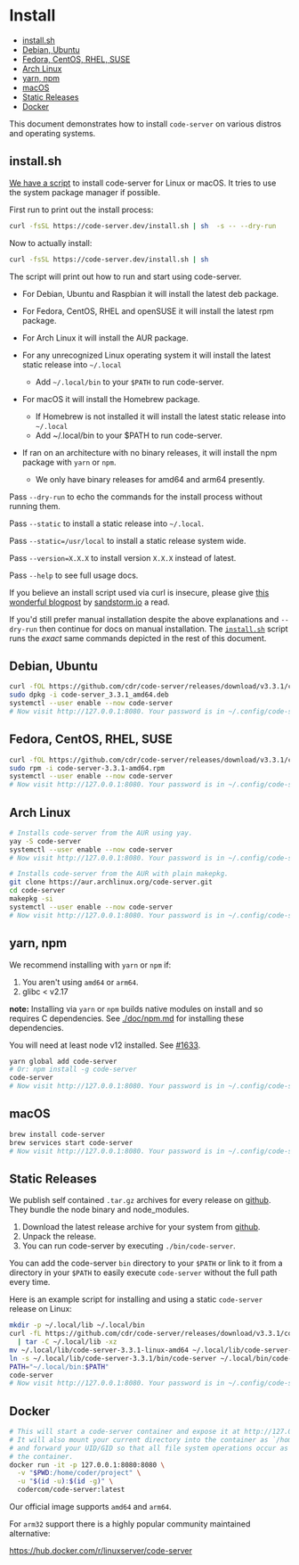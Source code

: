 <!-- START doctoc generated TOC please keep comment here to allow auto update -->
<!-- DON'T EDIT THIS SECTION, INSTEAD RE-RUN doctoc TO UPDATE -->
# Install

- [install.sh](#installsh)
- [Debian, Ubuntu](#debian-ubuntu)
- [Fedora, CentOS, RHEL, SUSE](#fedora-centos-rhel-suse)
- [Arch Linux](#arch-linux)
- [yarn, npm](#yarn-npm)
- [macOS](#macos)
- [Static Releases](#static-releases)
- [Docker](#docker)

<!-- END doctoc generated TOC please keep comment here to allow auto update -->

This document demonstrates how to install `code-server` on
various distros and operating systems.

## install.sh

[We have a script](./install.sh) to install code-server for Linux or macOS.
It tries to use the system package manager if possible.

First run to print out the install process:

```bash
curl -fsSL https://code-server.dev/install.sh | sh  -s -- --dry-run
```

Now to actually install:

```bash
curl -fsSL https://code-server.dev/install.sh | sh
```

The script will print out how to run and start using code-server.

- For Debian, Ubuntu and Raspbian it will install the latest deb package.
- For Fedora, CentOS, RHEL and openSUSE it will install the latest rpm package.
- For Arch Linux it will install the AUR package.
- For any unrecognized Linux operating system it will install the latest static release into `~/.local`

  - Add `~/.local/bin` to your `$PATH` to run code-server.

- For macOS it will install the Homebrew package.

  - If Homebrew is not installed it will install the latest static release into `~/.local`
  - Add ~/.local/bin to your \$PATH to run code-server.

- If ran on an architecture with no binary releases, it will install the npm package with `yarn` or `npm`.
  - We only have binary releases for amd64 and arm64 presently.

Pass `--dry-run` to echo the commands for the install process without running them.

Pass `--static` to install a static release into `~/.local`.

Pass `--static=/usr/local` to install a static release system wide.

Pass `--version=X.X.X` to install version `X.X.X` instead of latest.

Pass `--help` to see full usage docs.

If you believe an install script used via curl is insecure, please give
[this wonderful blogpost](https://sandstorm.io/news/2015-09-24-is-curl-bash-insecure-pgp-verified-install) by
[sandstorm.io](https://sandstorm.io) a read.

If you'd still prefer manual installation despite the above explanations and `--dry-run`
then continue for docs on manual installation. The [`install.sh`](./install.sh) script runs the *exact* same
commands depicted in the rest of this document.

## Debian, Ubuntu

```bash
curl -fOL https://github.com/cdr/code-server/releases/download/v3.3.1/code-server_3.3.1_amd64.deb
sudo dpkg -i code-server_3.3.1_amd64.deb
systemctl --user enable --now code-server
# Now visit http://127.0.0.1:8080. Your password is in ~/.config/code-server/config.yaml
```

## Fedora, CentOS, RHEL, SUSE

```bash
curl -fOL https://github.com/cdr/code-server/releases/download/v3.3.1/code-server-3.3.1-amd64.rpm
sudo rpm -i code-server-3.3.1-amd64.rpm
systemctl --user enable --now code-server
# Now visit http://127.0.0.1:8080. Your password is in ~/.config/code-server/config.yaml
```

## Arch Linux

```bash
# Installs code-server from the AUR using yay.
yay -S code-server
systemctl --user enable --now code-server
# Now visit http://127.0.0.1:8080. Your password is in ~/.config/code-server/config.yaml
```

```bash
# Installs code-server from the AUR with plain makepkg.
git clone https://aur.archlinux.org/code-server.git
cd code-server
makepkg -si
systemctl --user enable --now code-server
# Now visit http://127.0.0.1:8080. Your password is in ~/.config/code-server/config.yaml
```

## yarn, npm

We recommend installing with `yarn` or `npm` if:

1. You aren't using `amd64` or `arm64`.
2. glibc < v2.17

**note:** Installing via `yarn` or `npm` builds native modules on install and so requires C dependencies.
See [./doc/npm.md](./doc/npm.md) for installing these dependencies.

You will need at least node v12 installed. See [#1633](https://github.com/cdr/code-server/issues/1633).

```bash
yarn global add code-server
# Or: npm install -g code-server
code-server
# Now visit http://127.0.0.1:8080. Your password is in ~/.config/code-server/config.yaml
```

## macOS

```bash
brew install code-server
brew services start code-server
# Now visit http://127.0.0.1:8080. Your password is in ~/.config/code-server/config.yaml
```

## Static Releases

We publish self contained `.tar.gz` archives for every release on [github](https://github.com/cdr/code-server/releases).
They bundle the node binary and node_modules.

1. Download the latest release archive for your system from [github](https://github.com/cdr/code-server/releases).
2. Unpack the release.
3. You can run code-server by executing `./bin/code-server`.

You can add the code-server `bin` directory to your `$PATH` or link to it from a
directory in your `$PATH` to easily execute `code-server` without the full path every time.

Here is an example script for installing and using a static `code-server` release on Linux:

```bash
mkdir -p ~/.local/lib ~/.local/bin
curl -fL https://github.com/cdr/code-server/releases/download/v3.3.1/code-server-3.3.1-linux-amd64.tar.gz \
  | tar -C ~/.local/lib -xz
mv ~/.local/lib/code-server-3.3.1-linux-amd64 ~/.local/lib/code-server-3.3.1
ln -s ~/.local/lib/code-server-3.3.1/bin/code-server ~/.local/bin/code-server
PATH="~/.local/bin:$PATH"
code-server
# Now visit http://127.0.0.1:8080. Your password is in ~/.config/code-server/config.yaml
```

## Docker

```bash
# This will start a code-server container and expose it at http://127.0.0.1:8080.
# It will also mount your current directory into the container as `/home/coder/project`
# and forward your UID/GID so that all file system operations occur as your user outside
# the container.
docker run -it -p 127.0.0.1:8080:8080 \
  -v "$PWD:/home/coder/project" \
  -u "$(id -u):$(id -g)" \
  codercom/code-server:latest
```

Our official image supports `amd64` and `arm64`.

For `arm32` support there is a highly popular community maintained alternative:

https://hub.docker.com/r/linuxserver/code-server
